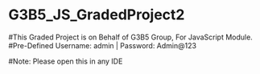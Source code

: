 # G3B5_JS_GradedProject2


#This Graded Project is on Behalf of G3B5 Group, For JavaScript Module.
#Pre-Defined Username: admin | Password: Admin@123


#Note: Please open this in any IDE

